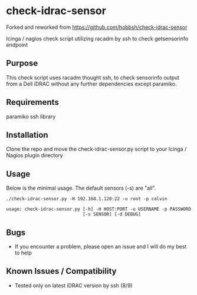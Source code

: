 # check-idrac-sensor

Forked and reworked from https://github.com/hobbsh/check-idrac-sensor

Icinga / nagios check script utilizing racadm by ssh to check getsensorinfo endpoint

## Purpose

This check script uses racadm thought ssh, to check sensorinfo output from a Dell iDRAC without any 
further dependencies except paramiko.

## Requirements

paramiko ssh library

## Installation

Clone the repo and move the check-idrac-sensor.py script to your Icinga / Nagios plugin directory

## Usage

Below is the minimal usage. The default sensors (-s) are "all".

```
./check-idrac-sensor.py -H 192.168.1.120:22 -u root -p calvin

usage: check-idrac-sensor.py [-h] -H HOST:PORT -u USERNAME -p PASSWORD
                             [-s SENSOR] [-d DEBUG]
```

## Bugs

- If you encounter a problem, please open an issue and I will do my best to help

## Known Issues / Compatibility

- Tested only on latest iDRAC version by ssh (8/9)
